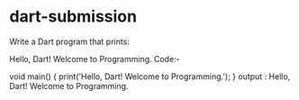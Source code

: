 # dart-submission
Write a Dart program that prints:

Hello, Dart! Welcome to Programming.
Code:-

void main() {
  print('Hello, Dart! Welcome to Programming.');
}
output : Hello, Dart! Welcome to Programming.
